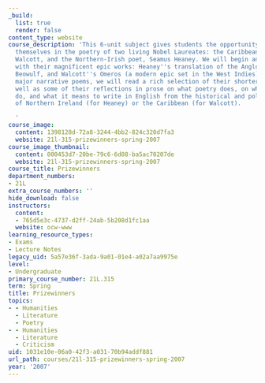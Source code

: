 ```yaml
---
_build:
  list: true
  render: false
content_type: website
course_description: 'This 6-unit subject gives students the opportunity to immerse
  themselves in the poetry of two living Nobel Laureates: the Caribbean poet, Derek
  Walcott, and the Northern-Irish poet, Seamus Heaney. We will begin and end the semester
  with their magnificent epic works: Heaney''s translation of the Anglo-Saxon epic
  Beowulf, and Walcott''s Omeros (a modern epic set in the West Indies). Between these
  major narrative poems, we will read a rich selection of their shorter poems, as
  well as some of their reflections in prose on what poetry does, on what other poets
  do, and what it means to write in English from the historical and political situation
  of Northern Ireland (for Heaney) or the Caribbean (for Walcott).

  '
course_image:
  content: 1398128d-72a8-3244-4bb2-824c320d7fa3
  website: 21l-315-prizewinners-spring-2007
course_image_thumbnail:
  content: 000453d7-20be-79c6-6d08-ba5ac70207de
  website: 21l-315-prizewinners-spring-2007
course_title: Prizewinners
department_numbers:
- 21L
extra_course_numbers: ''
hide_download: false
instructors:
  content:
  - 765d5e3c-4737-d2ff-24ab-5b208d1fc1aa
  website: ocw-www
learning_resource_types:
- Exams
- Lecture Notes
legacy_uid: 5a57e36f-3ada-9a01-01e4-a02a7aa9975e
level:
- Undergraduate
primary_course_number: 21L.315
term: Spring
title: Prizewinners
topics:
- - Humanities
  - Literature
  - Poetry
- - Humanities
  - Literature
  - Criticism
uid: 1031e10e-06a0-42f3-a031-70b94addf881
url_path: courses/21l-315-prizewinners-spring-2007
year: '2007'
---
```

